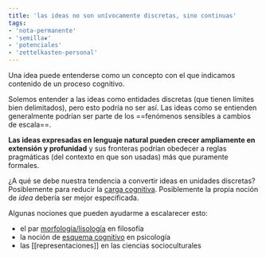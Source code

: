 ```yaml
---
title: 'las ideas no son unívocamente discretas, sino continuas'
tags:
- 'nota-permanente'
- 'semilla❦'
- 'potenciales'
- 'zettelkasten-personal'
---
```

Una idea puede entenderse como un concepto con el que indicamos contenido de un proceso cognitivo.

Solemos entender a las ideas como entidades discretas (que tienen límites bien delimitados), pero esto podría no ser así. Las ideas como se entienden generalmente podrían ser parte de los ==fenómenos sensibles a cambios de escala==.

**Las ideas expresadas en lenguaje natural pueden crecer ampliamente en extensión y profunidad** y sus fronteras podrían obedecer a reglas pragmáticas (del contexto en que son usadas) más que puramente formales.

¿A qué se debe nuestra tendencia a convertir ideas en unidades discretas? Posiblemente para reducir la [carga cognitiva](https://es.wikipedia.org/wiki/Teor%C3%ADa_de_la_carga_cognitiva). Posiblemente la propia noción de *idea* debería ser mejor especificada.

Algunas nociones que pueden ayudarme a escalarecer esto:

- el par [morfología/lisología](http://www.filosofia.org/filomat/df818.htm) en filosofía
- la noción de [esquema cognitivo](https://es.wikipedia.org/wiki/Esquema_(psicolog%C3%ADa)) en psicología
- las [[representaciones]] en las ciencias socioculturales